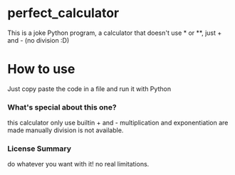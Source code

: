 # perfect_calculator
This is a joke Python program, a calculator that doesn't use * or **, just + and - (no division :D)

# How to use
Just copy paste the code in a file and run it with Python

### What's special about this one?
this calculator only use builtin + and -
multiplication and exponentiation are made manually
division is not available.

### License Summary
do whatever you want with it! no real limitations.
